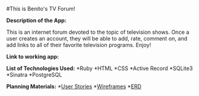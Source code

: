 #This is Benito's TV Forum!

**Description of the App:**

This is an internet forum devoted to the topic of television shows. Once a user creates an account, they will be able to add, rate, comment on, and add links to all of their favorite television programs. Enjoy!

**Link to working app:**

**List of Technologies Used:**
	*Ruby
	*HTML
	*CSS
	*Active Record
	*SQLite3
	*Sinatra
	*PostgreSQL

**Planning Materials:**	
	*[User Stories](forum/user_stories.md) 
	*[Wireframes](forum/Forum_wire_frams.pdf)
	*[ERD](forum/erd.md)